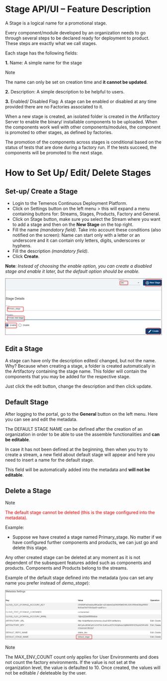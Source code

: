 # Stage API/UI – Feature Description #

A Stage is a logical name for a promotional stage. 

Every component/module developed by an organization needs to go through several steps to be declared ready for deployment to product. These steps are exactly what we call stages. 

Each stage has the following fields:

**1.** Name: A simple name for the stage 

> [!Note]
> The name can only be set on creation time and **it cannot be updated**.

**2.** Description: A simple description to be helpful to users.

**3.** Enabled/ Disabled Flag: A stage can be enabled or disabled at any time provided there are no Factories associated to it.

When a new stage is created, an isolated folder is created in the Artifactory Server to enable the binary/ installable components to be uploaded. When the components work well with other components/modules, the component is promoted to other stages, as defined by factories. 

The promotion of the components across stages is conditional based on the status of tests that are done during a factory run. If the tests succeed, the components will be promoted to the next stage. 

# How to Set Up/ Edit/ Delete Stages #

## Set-up/ Create a Stage ##

 - Login to the Temenos Continuous Deployment Platform.
 - Click on Settings button on the left menu > this will expand a menu containing buttons for: Streams, Stages, Products, Factory and General.  
 - Click on Stage button, make sure you select the Stream where you want to add a stage and then on the **New Stage** on the top right.
 - Fill the name *(mandatory field)*. Take into account these conditions (also notified on the screen): Name can start only with a letter or an underscore and it can contain only letters, digits, underscores or hyphens.
 - Fill the description *(mandatory field)*.
 - Click **Create**. 

**Note**: *Instead of choosing the enable option, you can create a disabled stage and enable it later, but the default option should be enable.*

![](./images/streams-create-stage.png)

## Edit a Stage ##

A stage can have only the description edited/ changed, but not the name. Why? Because when creating a stage, a folder is created automatically in the Artifactory containing the stage name. This folder will contain the components that you may be added for the respective stage.

Just click the edit button, change the description and then click update.

## Default Stage ##

After logging to the portal, go to the **General** button on the left menu. Here you can see and edit the metadata.

The DEFAULT STAGE NAME can be defined after the creation of an organization in order to be able to use the assemble functionalities and **can be editable**.

In case it has not been defined at the beginning, then when you try to create a stream, a new field about default stage will appear and here you need to insert a name for the default stage. 

This field will be automatically added into the metadata and **will not be editable**.
 

## Delete a Stage ##

> [!Note]
> <span style="color:red">The default stage cannot be deleted (this is the stage configured into the metadata).</span>

Example: 
- Suppose we have created a stage named Primary_stage. No matter if we have configured further components and products, we can just go and delete this stage.

Any other created stage can be deleted at any moment as it is not dependent of the subsequent features added such as components and products. Components and Products belong to the streams.

Example of the default stage defined into the metadata (you can set any name you prefer instead of *demo_stage*):

![](./images/stage-metadata.png)

> [!Note]
The MAX_ENV_COUNT count only applies for User Environments and does not count the factory environments. If the value is not set at the organization level, the value is defaulted to 10. 
Once created, the values will not be editable / deleteable by the user. 

